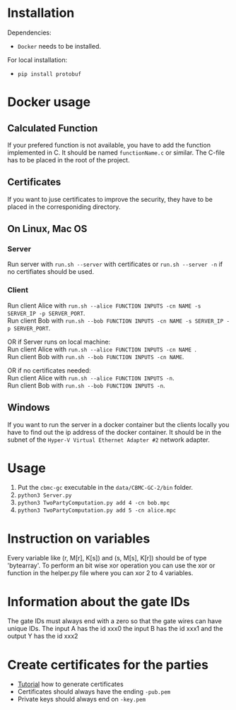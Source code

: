 # Installation
Dependencies:
- ```Docker``` needs to be installed.

For local installation:
- ```pip install protobuf```

# Docker usage 

## Calculated Function
If your prefered function is not available, you have to add the function implemented in C. 
It should be named ```functionName.c``` or similar.
The C-file has to be placed in the root of the project.

## Certificates
If you want to juse certificates to improve the security, they have to be placed in the corresponiding directory. 

## On Linux, Mac OS
### Server 
Run server with ```run.sh --server``` with certificates 
or ```run.sh --server -n``` if no certifiates should be used.  

### Client
Run client Alice with ```run.sh --alice FUNCTION INPUTS -cn NAME -s SERVER_IP -p SERVER_PORT```.   
Run client Bob with ```run.sh --bob FUNCTION INPUTS -cn NAME -s SERVER_IP -p SERVER_PORT```.   

OR if Server runs on local machine:<br/>
Run client Alice with ```run.sh --alice FUNCTION INPUTS -cn NAME ```.   
Run client Bob with ```run.sh --bob FUNCTION INPUTS -cn NAME```.   

OR if no certificates needed:<br/>
Run client Alice with ```run.sh --alice FUNCTION INPUTS -n```.   
Run client Bob with ```run.sh --bob FUNCTION INPUTS -n```.  

## Windows

If you want to run the server in a docker container but the clients
locally you have to find out the ip address of the docker container.
It should be in the subnet of the ``Hyper-V Virtual Ethernet Adapter #2``
network adapter. 

# Usage

1. Put the ```cbmc-gc``` executable in the ```data/CBMC-GC-2/bin``` folder.
2. ```python3 Server.py```
3. ```python3 TwoPartyComputation.py add 4 -cn bob.mpc```
4. ```python3 TwoPartyComputation.py add 5 -cn alice.mpc```

# Instruction on variables

Every variable like (r, M[r], K[s]) and (s, M[s], K[r]) should be of
type 'bytearray'. To perform an bit wise xor operation you can use the
xor or function in the helper.py file where you can xor 2 to 4 variables.

# Information about the gate IDs
The gate IDs must always end with a zero so that the gate wires can have 
unique IDs. The input A has the id xxx0 the input B has the id xxx1 and
the output Y has the id xxx2

# Create certificates for the parties
- [Tutorial](https://legacy.thomas-leister.de/eine-eigene-openssl-ca-erstellen-und-zertifikate-ausstellen/) how to generate certificates
- Certificates should always have the ending ``-pub.pem``
- Private keys should always end on ``-key.pem``
